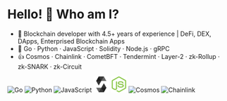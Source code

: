 # Hello! 👋 Who am I?
- 🔭 Blockchain developer with 4.5+ years of experience | DeFi, DEX, DApps, Enterprised Blockchain Apps  
- 🌱 Go · Python · JavaScript · Solidity · Node.js · gRPC  
- 👍 Cosmos · Chainlink · CometBFT · Tendermint · Layer-2 · zk-Rollup · zk-SNARK · zk-Circuit  

<!-- Tech icons -->
<p>
  <img src="./assets/go-original.svg" alt="Go" width="36" height="36"/>
  <img src="./assets/python-original.svg" alt="Python" width="36" height="36"/>
  <img src="./assets/js-icon.svg" alt="JavaScript" width="36" height="36"/>
  <img src="./assets/solidity.svg" alt="Solidity" width="36" height="36"/>
  <img src="./assets/nodejs.svg" alt="Node.js" width="36" height="36"/>
  <img src="./assets/cosmos.svg" alt="Cosmos" width="36" height="36"/>
  <img src="./assets/chainlink.svg" alt="Chainlink" width="36" height="36"/>
</p>

